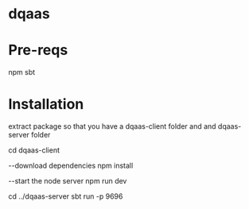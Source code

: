 # dqaas

# Pre-reqs
npm
sbt

# Installation
extract package so that you have a dqaas-client folder and and dqaas-server folder

cd dqaas-client

--download dependencies
npm install

--start the node server
npm run dev

cd ../dqaas-server
sbt run -p 9696
